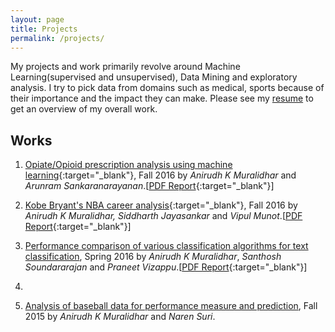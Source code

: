 ```yaml
---
layout: page
title: Projects
permalink: /projects/
---
```


My projects and work primarily revolve around Machine Learning(supervised and unsupervised), Data Mining and exploratory analysis. I try to pick data from domains such as medical, sports because of their importance and the impact they can make. Please see my [resume](cv.md) to get an overview of my overall work.

## Works

1. [Opiate/Opioid prescription analysis using machine learning](https://github.com/anirudhkm/opiate-prescription-analysis){:target="_blank"}, Fall 2016 by *Anirudh K Muralidhar* and *Arunram Sankaranarayanan*.[[PDF Report](https://drive.google.com/open?id=0B9nEIkjMSZbjWEh1MzYySjRNbmM){:target="_blank"}]

2. [Kobe Bryant's NBA career analysis](https://github.com/anirudhkm/Kobe-s-NBA-career-analysis){:target="_blank"}, Fall 2016 by *Anirudh K Muralidhar, Siddharth Jayasankar* and *Vipul Munot*.[[PDF Report](https://drive.google.com/open?id=0B9nEIkjMSZbjQzh0ZG40YlVMYTQ){:target="_blank"}]

3. [Performance comparison of various classification algorithms for text classification](https://github.com/anirudhkm/data-mining-course/tree/master/project), Spring 2016 by *Anirudh K Muralidhar*, *Santhosh Soundararajan* and *Praneet Vizappu*.[[PDF Report](https://drive.google.com/open?id=0B9nEIkjMSZbjQjFBQzFEVGJKbjg){:target="_blank"}]

4. 

6. [Analysis of baseball data for performance measure and prediction](/projects/2015-11-30-sabermetrics-analysis.markdown), Fall 2015 by *Anirudh K Muralidhar* and *Naren Suri*.


